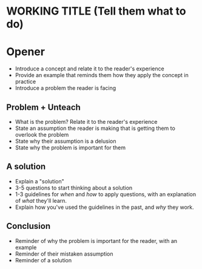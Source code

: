 # WORKING TITLE (Tell them what to do)

# Opener

- Introduce a concept and relate it to the reader's experience
- Provide an example that reminds them how they apply the concept in practice
- Introduce a problem the reader is facing

## Problem + Unteach

- What is the problem? Relate it to the reader's experience
- State an assumption the reader is making that is getting them to overlook the problem
- State why their assumption is a delusion
- State why the problem is important for them

## A solution

- Explain a "solution"
- 3-5 questions to start thinking about a solution
- 1-3 guidelines for *when* and *how* to apply questions, with an explanation of *what* they'll learn.
- Explain how you've used the guidelines in the past, and *why* they work.

## Conclusion

- Reminder of why the problem is important for the reader, with an example
- Reminder of their mistaken assumption
- Reminder of a solution
